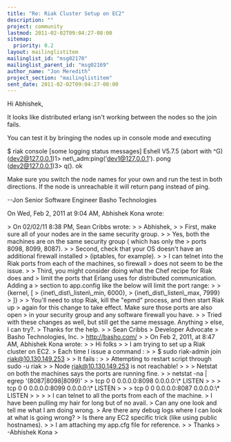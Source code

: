 ```yaml
---
title: "Re: Riak Cluster Setup on EC2"
description: ""
project: community
lastmod: 2011-02-02T09:04:27-08:00
sitemap:
  priority: 0.2
layout: mailinglistitem
mailinglist_id: "msg02170"
mailinglist_parent_id: "msg02169"
author_name: "Jon Meredith"
project_section: "mailinglistitem"
sent_date: 2011-02-02T09:04:27-08:00
---
```



Hi Abhishek,

It looks like distributed erlang isn't working between the nodes so the join
fails.

You can test it by bringing the nodes up in console mode and executing

$ riak console
[some logging status messages]
Eshell V5.7.5 (abort with ^G)
(dev2@127.0.0.1)1&gt; net\\_adm:ping('dev1@127.0.0.1').
pong
(dev2@127.0.0.1)3&gt; q().
ok

Make sure you switch the node names for your own and run the test in both
directions. If the node is unreachable it will return pang instead of ping.

--Jon
Senior Software Engineer
Basho Technologies

On Wed, Feb 2, 2011 at 9:04 AM, Abhishek Kona wrote:

&gt; On 02/02/11 8:38 PM, Sean Cribbs wrote:
&gt;
&gt; Abhishek,
&gt;
&gt; First, make sure all of your nodes are in the same security group.
&gt;
&gt; Yes, both the machines are on the same security group ( which has only the
&gt; ports 8098, 8099, 8087).
&gt;
&gt; Second, check that your OS doesn't have an additional firewall installed
&gt; (iptables, for example).
&gt;
&gt; I can telnet into the Riak ports from each of the machines, so firewall
&gt; does not seem to be the issue.
&gt;
&gt; Third, you might consider doing what the Chef recipe for Riak does and
&gt; limit the ports that Erlang uses for distributed communication. Adding a
&gt; section to app.config like the below will limit the port range:
&gt;
&gt; {kernel, [
&gt; {inet\\_dist\\_listen\\_min, 6000},
&gt; {inet\\_dist\\_listen\\_max, 7999}
&gt; ]}
&gt;
&gt; You'll need to stop Riak, kill the "epmd" process, and then start Riak up
&gt; again for this change to take effect. Make sure those ports are also open
&gt; in your security group and any software firewall you have.
&gt;
&gt; Tried with these changes as well, but still get the same message. Anything
&gt; else, I can try?.
&gt; Thanks for the help.
&gt;
&gt; Sean Cribbs 
&gt; Developer Advocate
&gt; Basho Technologies, Inc.
&gt; http://basho.com/
&gt;
&gt; On Feb 2, 2011, at 8:47 AM, Abhishek Kona wrote:
&gt;
&gt; Hi folks
&gt;
&gt; I am trying to set up a Riak cluster on EC2.
&gt; Each time I issue a command :
&gt;
&gt; $ sudo riak-admin join riak@10.130.149.253
&gt;
&gt; It fails :
&gt;
&gt; Attempting to restart script through sudo -u riak
&gt;
&gt; Node riak@10.130.149.253 is not reachable!
&gt;
&gt;
&gt; Netstat on both the machines says the ports are running fine.
&gt;
&gt; netstat -na | egrep '(8087|8098|8099)'
&gt;
&gt; tcp 0 0 0.0.0.0:8098 0.0.0.0:\\* LISTEN
&gt;
&gt;
&gt; tcp 0 0 0.0.0.0:8099 0.0.0.0:\\* LISTEN
&gt;
&gt;
&gt; tcp 0 0 0.0.0.0:8087 0.0.0.0:\\* LISTEN
&gt;
&gt;
&gt;
&gt; I can telnet to all the ports from each of the machine.
&gt; I have been pulling my hair for long but of no avail.
&gt; Can any one look and tell me what I am doing wrong.
&gt; Are there any debug logs where I can look at what is going wrong?
&gt; Is there any EC2 specific trick (like using public hostnames).
&gt;
&gt; I am attaching my app.cfg file for reference.
&gt;
&gt; Thanks
&gt; -Abhishek Kona
&gt;
